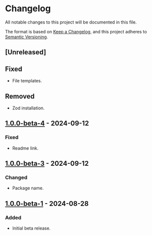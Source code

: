 <!-- markdownlint-disable MD001 MD024 -->
# Changelog

All notable changes to this project will be documented in this file.

The format is based on [Keep a Changelog](https://keepachangelog.com/en/1.1.0/),
and this project adheres to [Semantic Versioning](https://semver.org/spec/v2.0.0.html).

## [Unreleased]

## Fixed

- File templates.

## Removed

- Zod installation.

## [1.0.0-beta-4] - 2024-09-12

### Fixed

- Readme link.

## [1.0.0-beta-3] - 2024-09-12

### Changed

- Package name.

## [1.0.0-beta-1] - 2024-08-28

### Added

- Initial beta release.

[1.0.0-beta-1]: https://github.com/dunkelbraun/monolayer/releases/tag/create-monolayer-1.0.0-beta-1
[1.0.0-beta-3]: https://github.com/dunkelbraun/monolayer/releases/tag/create-pg-1.0.0-beta-3
[1.0.0-beta-4]: https://github.com/dunkelbraun/monolayer/releases/tag/create-pg-1.0.0-beta-4
